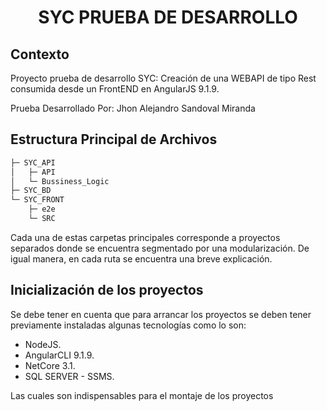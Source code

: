 <p>
    <h1 align="center"> SYC PRUEBA DE DESARROLLO </h1>
</p>

## Contexto

Proyecto prueba de desarrollo SYC: Creación de una WEBAPI de tipo Rest consumida desde un FrontEND en AngularJS 9.1.9.

Prueba Desarrollado Por: Jhon Alejandro Sandoval Miranda

## Estructura Principal de Archivos

```bash
├─ SYC_API
│   ├─ API
│   └─ Bussiness_Logic
├─ SYC_BD
└─ SYC_FRONT
    ├─ e2e
    └─ SRC
```

Cada una de estas carpetas principales corresponde a proyectos separados donde se encuentra segmentado por una modularización. De igual manera, en cada ruta se encuentra una breve explicación.

## Inicialización de los proyectos

Se debe tener en cuenta que para arrancar los proyectos se deben tener previamente instaladas algunas tecnologías como lo son:

- NodeJS.
- AngularCLI 9.1.9.
- NetCore 3.1.
- SQL SERVER - SSMS.

Las cuales son indispensables para el montaje de los proyectos